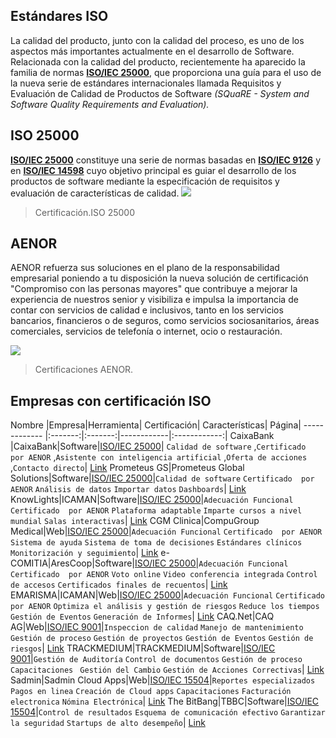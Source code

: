 ## Estándares ISO

La calidad del producto, junto con la calidad del proceso, es uno de los aspectos más importantes actualmente en el desarrollo de Software. Relacionada con la calidad del producto, recientemente ha aparecido la familia de normas [**ISO/IEC 25000**](https://www.iso.org/standard/64764.html), que proporciona una guía para el uso de la nueva serie de estándares internacionales llamada Requisitos y Evaluación de Calidad de Productos de Software _(SQuaRE - System and Software Quality Requirements and Evaluation)._

## ISO 25000

[**ISO/IEC 25000**](https://www.iso.org/standard/64764.html) constituye una serie de normas basadas en [**ISO/IEC 9126**]( https://www.iso.org/standard/22749.html) y en [**ISO/IEC 14598**]( https://www.iso.org/standard/24902.html) cuyo objetivo principal es guiar el desarrollo de los productos de software mediante la especificación de requisitos y evaluación de características de calidad.
![](https://www.excentia.es/img/posts/2018-04-18-%20iso-25000.png)
> Certificación.ISO 25000

## AENOR

AENOR refuerza sus soluciones en el plano de la responsabilidad empresarial poniendo a tu disposición la nueva solución de certificación "Compromiso con las personas mayores" que contribuye a mejorar la experiencia de nuestros senior y visibiliza e impulsa la importancia de contar con servicios de calidad e inclusivos, tanto en los servicios bancarios, financieros o de seguros, como servicios sociosanitarios, áreas comerciales, servicios de telefonía o internet, ocio o restauración.

![](https://www.pharmatech.es/media/uploads/noticias/sigre_marzo.jpg)
> Certificaciones AENOR.

## Empresas con certificación ISO

Nombre  |Empresa|Herramienta| Certificación| Características| Página|
------------- |:-------:|:-------:|------------|:------------:|
CaixaBank  |CaixaBank|Software|[ISO/IEC 25000](https://www.iso.org/standard/64764.html)| `Calidad de software` ,`Certificado  por AENOR` ,`Asistente con inteligencia artificial`  ,`Oferta de acciones` ,`Contacto directo`| [Link](https://www.caixabank.es/particular/general/certificado-aenor.html#)
Prometeus GS|Prometeus Global Solutions|Software|[ISO/IEC 25000](https://www.iso.org/standard/64764.html)|`Calidad de software` `Certificado  por AENOR` `Análisis de datos`  `Importar datos` `Dashboards`| [Link](https://prometeusgs.com/embebed-edition/)
KnowLights|ICAMAN|Software|[ISO/IEC 25000](https://www.iso.org/standard/64764.html)|`Adecuación Funcional` `Certificado  por AENOR` `Plataforma adaptable`  `Imparte cursos a nivel mundial` `Salas interactivas`| [Link](https://www.sicaman.com/portfolio/knowlights/)
CGM Clinica|CompuGroup Medical|Web|[ISO/IEC 25000](https://www.iso.org/standard/64764.html)|`Adecuación Funcional` `Certificado  por AENOR` `Sistema de ayuda`  `Sistema de toma de decisiones` `Estándares clínicos` `Monitorización y seguimiento`| [Link](https://www.cgm.com/esp_es/)
e-COMITIA|AresCoop|Software|[ISO/IEC 25000](https://www.iso.org/standard/64764.html)|`Adecuación Funcional` `Certificado  por AENOR` `Voto online`  `Video conferencia integrada` `Control de accesos` `Certificados finales de recuentos`| [Link](https://www-arescoop-es.translate.goog/ecomitia.html?_x_tr_sl=en&_x_tr_tl=es&_x_tr_hl=es-419&_x_tr_pto=sc)
EMARISMA|ICAMAN|Web|[ISO/IEC 25000](https://www.iso.org/standard/64764.html)|`Adecuación Funcional` `Certificado  por AENOR` `Optimiza el análisis y gestión de riesgos`  `Reduce los tiempos` `Gestión de Eventos` `Generación de Informes`| [Link](https://www-emarisma-com.translate.goog/?_x_tr_sl=en&_x_tr_tl=es&_x_tr_hl=es-419&_x_tr_pto=sc)
CAQ.Net|CAQ AG|Web|[ISO/IEC 9001](https://www.iso.org/standard/62085.html)|`Inspeccion de calidad` `Manejo de mantenimiento` `Gestión de proceso`  `Gestión de proyectos` `Gestión de Eventos` `Gestión de riesgos`| [Link](https://www.caq.de/en/downloads/brochures#cert)
TRACKMEDIUM|TRACKMEDIUM|Software|[ISO/IEC 9001](https://www.iso.org/standard/62085.html)|`Gestión de Auditoría` `Control de documentos` `Gestión de proceso`  `Capacitaciones ` `Gestión del Cambio` `Gestión de Acciones Correctivas`| [Link](https://info.gartnerdigitalmarkets.com/trackmedium-gdm-lp/?category=quality-mgmt&src=capterra)
Sadmin|Sadmin Cloud Apps|Web|[ISO/IEC 15504](https://www.iso.org/standard/60555.html)|`Reportes especializados` `Pagos en linea` `Creación de Cloud apps`  `Capacitaciones` `Facturación electronica` `Nómina Electrónica`| [Link](https://www.sadmin.net)
The BitBang|TBBC|Software|[ISO/IEC 15504](https://www.iso.org/standard/60555.html)|`Control de resultados` `Esquema de comunicación efectivo` `Garantizar la seguridad`  `Startups de alto desempeño`| [Link](https://thebitbang.company)